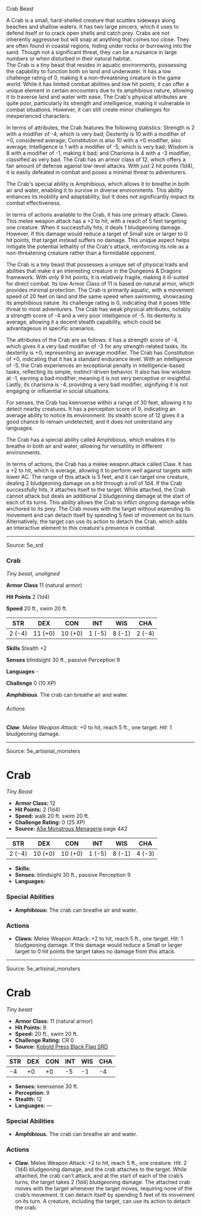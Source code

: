 <MonsterName/>Crab</MonsterName>
<CreatureType/>Beast</CreatureType>

<summary>A Crab is a small, hard-shelled creature that scuttles sideways along beaches and shallow waters. It has two large pincers, which it uses to defend itself or to crack open shells and catch prey. Crabs are not inherently aggressive but will snap at anything that comes too close. They are often found in coastal regions, hiding under rocks or burrowing into the sand. Though not a significant threat, they can be a nuisance in large numbers or when disturbed in their natural habitat.</summary>

<summary>The Crab is a tiny beast that resides in aquatic environments, possessing the capability to function both on land and underwater. It has a low challenge rating of 0, making it a non-threatening creature in the game world. While it has limited combat abilities and low hit points, it can offer a unique element in certain encounters due to its amphibious nature, allowing it to traverse land and water with ease. The Crab's physical attributes are quite poor, particularly its strength and intelligence, making it vulnerable in combat situations. However, it can still create minor challenges for inexperienced characters.</summary>

<detail>

In terms of attributes, the Crab features the following statistics: Strength is 2 with a modifier of -4, which is very bad; Dexterity is 10 with a modifier of +0, considered average; Constitution is also 10 with a +0 modifier, also average; Intelligence is 1 with a modifier of -5, which is very bad; Wisdom is 8 with a modifier of -1, making it bad; and Charisma is 4 with a -3 modifier, classified as very bad. The Crab has an armor class of 12, which offers a fair amount of defense against low-level attacks. With just 2 hit points (1d4), it is easily defeated in combat and poses a minimal threat to adventurers.

The Crab's special ability is Amphibious, which allows it to breathe in both air and water, enabling it to survive in diverse environments. This ability enhances its mobility and adaptability, but it does not significantly impact its combat effectiveness.

In terms of actions available to the Crab, it has one primary attack: Claws. This melee weapon attack has a +2 to hit, with a reach of 5 feet targeting one creature. When it successfully hits, it deals 1 bludgeoning damage. However, if this damage would reduce a target of Small size or larger to 0 hit points, that target instead suffers no damage. This unique aspect helps mitigate the potential lethality of the Crab's attack, reinforcing its role as a non-threatening creature rather than a formidable opponent.

The Crab is a tiny beast that possesses a unique set of physical traits and abilities that make it an interesting creature in the Dungeons & Dragons framework. With only 9 hit points, it is relatively fragile, making it ill-suited for direct combat. Its low Armor Class of 11 is based on natural armor, which provides minimal protection. The Crab is primarily aquatic, with a movement speed of 20 feet on land and the same speed when swimming, showcasing its amphibious nature. Its challenge rating is 0, indicating that it poses little threat to most adventurers. The Crab has weak physical attributes, notably a strength score of -4 and a very poor intelligence of -5. Its dexterity is average, allowing it a decent stealth capability, which could be advantageous in specific scenarios.

The attributes of the Crab are as follows: it has a strength score of -4, which gives it a very bad modifier of -3 for any strength-related tasks. Its dexterity is +0, representing an average modifier. The Crab has Constitution of +0, indicating that it has a standard endurance level. With an intelligence of -5, the Crab experiences an exceptional penalty in intelligence-based tasks, reflecting its simple, instinct-driven behavior. It also has low wisdom at -1, earning a bad modifier, meaning it is not very perceptive or insightful. Lastly, its charisma is -4, providing a very bad modifier, signifying it is not engaging or influential in social situations.

For senses, the Crab has keensense within a range of 30 feet, allowing it to detect nearby creatures. It has a perception score of 9, indicating an average ability to notice its environment. Its stealth score of 12 gives it a good chance to remain undetected, and it does not understand any languages.

The Crab has a special ability called Amphibious, which enables it to breathe in both air and water, allowing for versatility in different environments.

In terms of actions, the Crab has a melee weapon attack called Claw. It has a +2 to hit, which is average, allowing it to perform well against targets with lower AC. The range of this attack is 5 feet, and it can target one creature, dealing 2 bludgeoning damage on a hit through a roll of 1d4. If the Crab successfully hits, it attaches itself to the target. While attached, the Crab cannot attack but deals an additional 2 bludgeoning damage at the start of each of its turns. This ability allows the Crab to inflict ongoing damage while anchored to its prey. The Crab moves with the target without expending its movement and can detach itself by spending 5 feet of movement on its turn. Alternatively, the target can use its action to detach the Crab, which adds an interactive element to this creature's presence in combat.</detail>



---

Source: 5e_srd

### Crab

*Tiny beast, unaligned*

**Armor Class** 11 (natural armor)

**Hit Points** 2 (1d4)

**Speed** 20 ft., swim 20 ft.

| STR    | DEX     | CON     | INT    | WIS    | CHA    |
|--------|---------|---------|--------|--------|--------|
| 2 (-4) | 11 (+0) | 10 (+0) | 1 (-5) | 8 (-1) | 2 (-4) |

**Skills** Stealth +2

**Senses** blindsight 30 ft., passive Perception 9

**Languages** -

**Challenge** 0 (10 XP)

***Amphibious***. The crab can breathe air and water.

###### Actions

***Claw***. *Melee Weapon Attack:* +0 to hit, reach 5 ft., one target. *Hit:* 1 bludgeoning damage.



---

Source: 5e_artisinal_monsters

# Crab

*Tiny* *Beast*

- **Armor Class:** 12
- **Hit Points:** 2 (1d4)
- **Speed:** walk 20 ft. swim 20 ft.
- **Challenge Rating:** 0 (25 XP)
- **Source:** [A5e Monstrous Menagerie](https://enpublishingrpg.com/products/level-up-monstrous-menagerie-a5e) page 442

| STR | DEX | CON | INT | WIS | CHA |
| --- | --- | --- | --- | --- | --- |
| 2 (-4) | 10 (+0) | 10 (+0) | 1 (-5) | 8 (-1) | 4 (-3) |

- **Skills:** 
- **Senses:** blindsight 30 ft., passive Perception 9
- **Languages:** 

### Special Abilities

- **Amphibious:** The crab can breathe air and water.

### Actions

- **Claws:** Melee Weapon Attack: +2 to hit, reach 5 ft., one target. Hit: 1 bludgeoning damage. If this damage would reduce a Small or larger target to 0 hit points  the target takes no damage from this attack.






---

Source: 5e_artisinal_monsters

# Crab

*Tiny beast*

- **Armor Class:** 11 (natural armor)
- **Hit Points:** 9
- **Speed:** 20 ft., swim 20 ft.
- **Challenge Rating:** CR 0
- **Source:** [Kobold Press Black Flag SRD](https://koboldpress.com/black-flag-roleplaying/)

| STR | DEX | CON | INT | WIS | CHA |
| --- | --- | --- | --- | --- | --- |
| -4 | +0 | +0 | -5 | -1 | -4 |

- **Senses:** keensense 30 ft.
- **Perception:** 9
- **Stealth:** 12
- **Languages:** —

### Special Abilities

- **Amphibious.** The crab can breathe air and water.

### Actions

- **Claw.** Melee Weapon Attack: +2 to hit, reach 5 ft., one creature. Hit: 2 (1d4) bludgeoning damage, and the crab attaches to the target. While attached, the crab can’t attack, and at the start of each of the crab’s turns, the target takes 2 (1d4) bludgeoning damage. The attached crab moves with the target whenever the target moves, requiring none of the crab’s movement. It can detach itself by spending 5 feet of its movement on its turn. A creature, including the target, can use its action to detach the crab.



